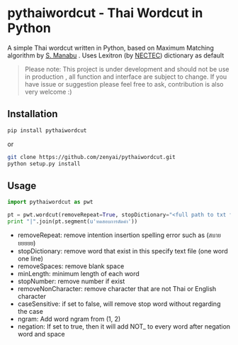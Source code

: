 # pythaiwordcut - Thai Wordcut in Python

A simple Thai wordcut written in Python, based on Maximum Matching algorithm by [S. Manabu](http://www.aclweb.org/anthology/E14-4016)
. Uses Lexitron (by [NECTEC](http://www.sansarn.com/lexto/license-lexitron.php)) dictionary as default

> Please note: This project is under development and should not be use in production , all function and interface are subject to change. If you have issue or suggestion please feel free to ask, contribution is also very welcome :)

## Installation

```bash
pip install pythaiwordcut
```

or

```bash
git clone https://github.com/zenyai/pythaiwordcut.git
python setup.py install
```

## Usage
```python
import pythaiwordcut as pwt

pt = pwt.wordcut(removeRepeat=True, stopDictionary="<full path to txt file>", removeSpaces=True, minLength=1, stopNumber=False, removeNonCharacter=False, caseSensitive=True, ngram=(1, 2), negation=False)
print "|".join(pt.segment(u'ทดสอบการตัดคำ'))
```

*  removeRepeat: remove intention insertion spelling error such as (สบายยยยยย)
*  stopDictionary: remove word that exist in this specify text file (one word one line)
*  removeSpaces: remove blank space
*  minLength: minimum length of each word
*  stopNumber: remove number if exist
*  removeNonCharacter: remove character that are not Thai or English character
*  caseSensitive: if set to false, will remove stop word without regarding the case
*  ngram: Add word ngram from (1, 2)
*  negation: If set to true, then it will add NOT_ to every word after negation word and space
